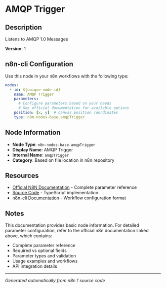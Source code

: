 # AMQP Trigger

## Description

Listens to AMQP 1.0 Messages

**Version**: 1

## n8n-cli Configuration

Use this node in your n8n workflows with the following type:

```yaml
nodes:
  - id: ${unique-node-id}
    name: AMQP Trigger
    parameters:
      # Configure parameters based on your needs
      # See official documentation for available options
    position: [x, y]  # Canvas position coordinates
    type: n8n-nodes-base.amqpTrigger
```

## Node Information

- **Node Type**: `n8n-nodes-base.amqpTrigger`
- **Display Name**: AMQP Trigger
- **Internal Name**: `amqpTrigger`
- **Category**: Based on file location in n8n repository

## Resources

- [Official N8N Documentation](https://docs.n8n.io/integrations/builtin/app-nodes/n8n-nodes-base.amqptrigger/) - Complete parameter reference
- [Source Code](https://github.com/n8n-io/n8n/blob/master/packages/nodes-base/nodes/Amqp/AmqpTrigger.node.ts) - TypeScript implementation
- [n8n-cli Documentation](https://github.com/edenreich/n8n-cli) - Workflow configuration format

## Notes

This documentation provides basic node information. For detailed parameter configuration, 
refer to the official n8n documentation linked above, which contains:

- Complete parameter reference
- Required vs optional fields
- Parameter types and validation
- Usage examples and workflows
- API integration details

---
*Generated automatically from n8n 1 source code*
